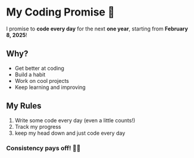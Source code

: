 # My Coding Promise 🚀  

I promise to **code every day** for the next **one year**, starting from **February 8, 2025**!  

## Why?  
- Get better at coding  
- Build a habit  
- Work on cool projects  
- Keep learning and improving  

## My Rules  
1. Write some code every day (even a little counts!)  
2. Track my progress
3. keep my head down and just code every day
### **Consistency pays off!** 💯💪  

